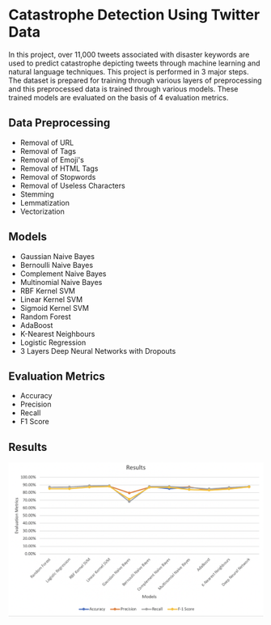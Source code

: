 # Catastrophe Detection Using Twitter Data

In this project, over 11,000 tweets associated with disaster keywords are used to predict catastrophe depicting tweets through machine learning and natural language techniques.
This project is performed in 3 major steps. The dataset is prepared for training through various layers of preprocessing and this preprocessed data is trained through various models. 
These trained models are evaluated on the basis of 4 evaluation metrics.

## Data Preprocessing

- Removal of URL
- Removal of Tags
- Removal of Emoji's
- Removal of HTML Tags
- Removal of Stopwords
- Removal of Useless Characters
- Stemming
- Lemmatization
- Vectorization

## Models

- Gaussian Naive Bayes
- Bernoulli Naive Bayes 
- Complement Naive Bayes
- Multinomial Naive Bayes
- RBF Kernel SVM
- Linear Kernel SVM
- Sigmoid Kernel SVM
- Random Forest
- AdaBoost
- K-Nearest Neighbours 
- Logistic Regression
- 3 Layers Deep Neural Networks with Dropouts

## Evaluation Metrics

- Accuracy
- Precision
- Recall
- F1 Score

## Results

![Results](/assets/Results.png)


